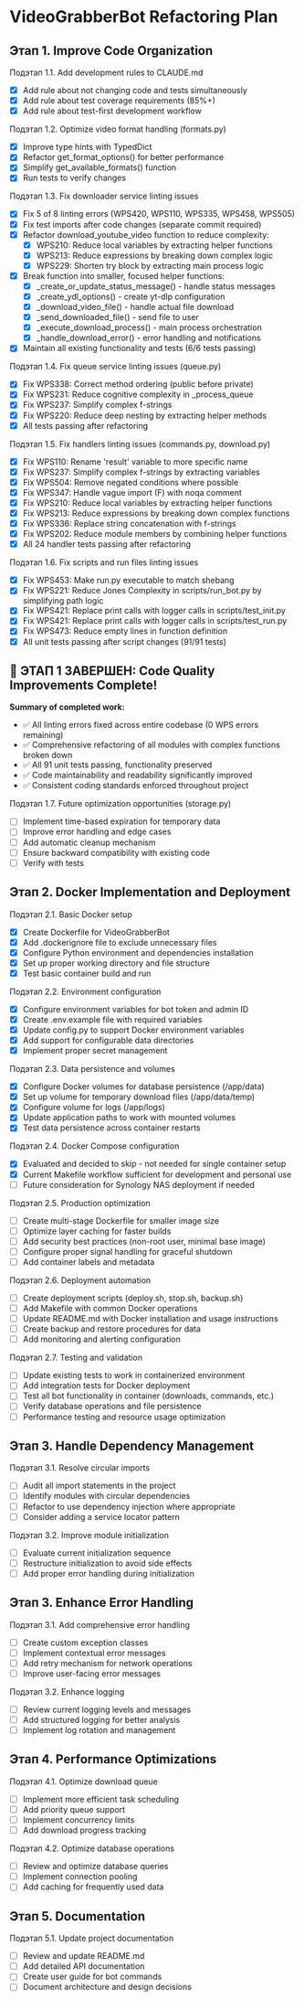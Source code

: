 # VideoGrabberBot Refactoring Plan

## Этап 1. Improve Code Organization

Подэтап 1.1. Add development rules to CLAUDE.md
- [x] Add rule about not changing code and tests simultaneously
- [x] Add rule about test coverage requirements (85%+)
- [x] Add rule about test-first development workflow

Подэтап 1.2. Optimize video format handling (formats.py)
- [x] Improve type hints with TypedDict
- [x] Refactor get_format_options() for better performance
- [x] Simplify get_available_formats() function
- [x] Run tests to verify changes

Подэтап 1.3. Fix downloader service linting issues
- [x] Fix 5 of 8 linting errors (WPS420, WPS110, WPS335, WPS458, WPS505)
- [x] Fix test imports after code changes (separate commit required)
- [x] Refactor download_youtube_video function to reduce complexity:
  - [x] WPS210: Reduce local variables by extracting helper functions
  - [x] WPS213: Reduce expressions by breaking down complex logic
  - [x] WPS229: Shorten try block by extracting main process logic
- [x] Break function into smaller, focused helper functions:
  - [x] _create_or_update_status_message() - handle status messages
  - [x] _create_ydl_options() - create yt-dlp configuration
  - [x] _download_video_file() - handle actual file download
  - [x] _send_downloaded_file() - send file to user
  - [x] _execute_download_process() - main process orchestration
  - [x] _handle_download_error() - error handling and notifications
- [x] Maintain all existing functionality and tests (6/6 tests passing)

Подэтап 1.4. Fix queue service linting issues (queue.py) 
- [x] Fix WPS338: Correct method ordering (public before private)
- [x] Fix WPS231: Reduce cognitive complexity in _process_queue
- [x] Fix WPS237: Simplify complex f-strings  
- [x] Fix WPS220: Reduce deep nesting by extracting helper methods
- [x] All tests passing after refactoring

Подэтап 1.5. Fix handlers linting issues (commands.py, download.py)
- [x] Fix WPS110: Rename 'result' variable to more specific name
- [x] Fix WPS237: Simplify complex f-strings by extracting variables
- [x] Fix WPS504: Remove negated conditions where possible 
- [x] Fix WPS347: Handle vague import (F) with noqa comment
- [x] Fix WPS210: Reduce local variables by extracting helper functions
- [x] Fix WPS213: Reduce expressions by breaking down complex functions
- [x] Fix WPS336: Replace string concatenation with f-strings
- [x] Fix WPS202: Reduce module members by combining helper functions
- [x] All 24 handler tests passing after refactoring

Подэтап 1.6. Fix scripts and run files linting issues
- [x] Fix WPS453: Make run.py executable to match shebang
- [x] Fix WPS221: Reduce Jones Complexity in scripts/run_bot.py by simplifying path logic
- [x] Fix WPS421: Replace print calls with logger calls in scripts/test_init.py
- [x] Fix WPS421: Replace print calls with logger calls in scripts/test_run.py  
- [x] Fix WPS473: Reduce empty lines in function definition
- [x] All unit tests passing after script changes (91/91 tests)

## 🎉 ЭТАП 1 ЗАВЕРШЕН: Code Quality Improvements Complete!

**Summary of completed work:**
- ✅ All linting errors fixed across entire codebase (0 WPS errors remaining)
- ✅ Comprehensive refactoring of all modules with complex functions broken down
- ✅ All 91 unit tests passing, functionality preserved
- ✅ Code maintainability and readability significantly improved
- ✅ Consistent coding standards enforced throughout project

Подэтап 1.7. Future optimization opportunities (storage.py)
- [ ] Implement time-based expiration for temporary data
- [ ] Improve error handling and edge cases
- [ ] Add automatic cleanup mechanism
- [ ] Ensure backward compatibility with existing code
- [ ] Verify with tests

## Этап 2. Docker Implementation and Deployment

Подэтап 2.1. Basic Docker setup
- [x] Create Dockerfile for VideoGrabberBot
- [x] Add .dockerignore file to exclude unnecessary files
- [x] Configure Python environment and dependencies installation
- [x] Set up proper working directory and file structure
- [x] Test basic container build and run

Подэтап 2.2. Environment configuration
- [x] Configure environment variables for bot token and admin ID
- [x] Create .env.example file with required variables
- [x] Update config.py to support Docker environment variables
- [x] Add support for configurable data directories
- [x] Implement proper secret management

Подэтап 2.3. Data persistence and volumes
- [x] Configure Docker volumes for database persistence (/app/data)
- [x] Set up volume for temporary download files (/app/data/temp)
- [x] Configure volume for logs (/app/logs)
- [x] Update application paths to work with mounted volumes
- [x] Test data persistence across container restarts

Подэтап 2.4. Docker Compose configuration
- [x] Evaluated and decided to skip - not needed for single container setup
- [x] Current Makefile workflow sufficient for development and personal use
- [ ] Future consideration for Synology NAS deployment if needed

Подэтап 2.5. Production optimization
- [ ] Create multi-stage Dockerfile for smaller image size
- [ ] Optimize layer caching for faster builds
- [ ] Add security best practices (non-root user, minimal base image)
- [ ] Configure proper signal handling for graceful shutdown
- [ ] Add container labels and metadata

Подэтап 2.6. Deployment automation
- [ ] Create deployment scripts (deploy.sh, stop.sh, backup.sh)
- [ ] Add Makefile with common Docker operations
- [ ] Update README.md with Docker installation and usage instructions
- [ ] Create backup and restore procedures for data
- [ ] Add monitoring and alerting configuration

Подэтап 2.7. Testing and validation
- [ ] Update existing tests to work in containerized environment
- [ ] Add integration tests for Docker deployment
- [ ] Test all bot functionality in container (downloads, commands, etc.)
- [ ] Verify database operations and file persistence
- [ ] Performance testing and resource usage optimization

## Этап 3. Handle Dependency Management

Подэтап 3.1. Resolve circular imports
- [ ] Audit all import statements in the project
- [ ] Identify modules with circular dependencies
- [ ] Refactor to use dependency injection where appropriate
- [ ] Consider adding a service locator pattern

Подэтап 3.2. Improve module initialization
- [ ] Evaluate current initialization sequence
- [ ] Restructure initialization to avoid side effects
- [ ] Add proper error handling during initialization

## Этап 3. Enhance Error Handling

Подэтап 3.1. Add comprehensive error handling
- [ ] Create custom exception classes
- [ ] Implement contextual error messages
- [ ] Add retry mechanism for network operations
- [ ] Improve user-facing error messages

Подэтап 3.2. Enhance logging
- [ ] Review current logging levels and messages
- [ ] Add structured logging for better analysis
- [ ] Implement log rotation and management

## Этап 4. Performance Optimizations

Подэтап 4.1. Optimize download queue
- [ ] Implement more efficient task scheduling
- [ ] Add priority queue support
- [ ] Implement concurrency limits
- [ ] Add download progress tracking

Подэтап 4.2. Optimize database operations
- [ ] Review and optimize database queries
- [ ] Implement connection pooling
- [ ] Add caching for frequently used data

## Этап 5. Documentation

Подэтап 5.1. Update project documentation
- [ ] Review and update README.md
- [ ] Add detailed API documentation
- [ ] Create user guide for bot commands
- [ ] Document architecture and design decisions